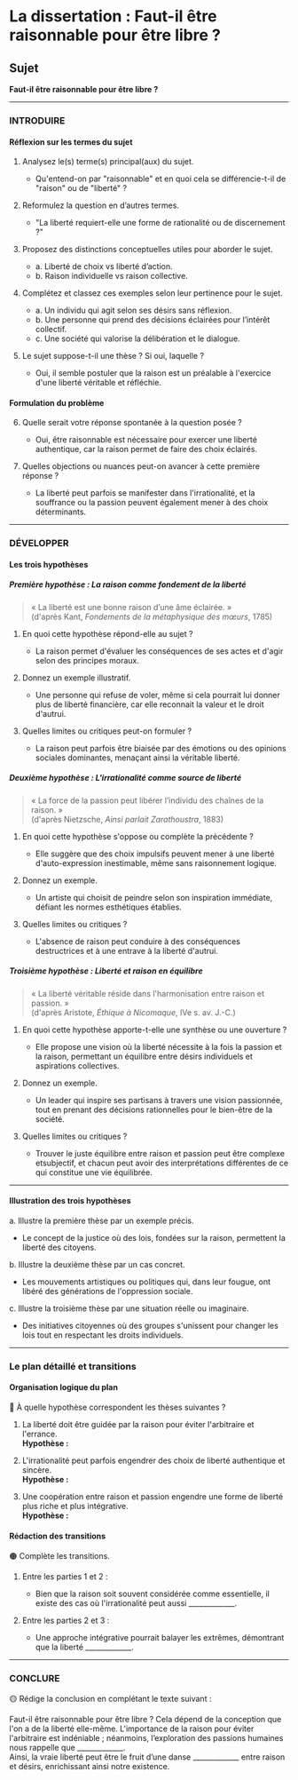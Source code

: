 # La dissertation : Faut-il être raisonnable pour être libre ?

## Sujet
**Faut-il être raisonnable pour être libre ?**

---

### INTRODUIRE

#### Réflexion sur les termes du sujet

1. Analysez le(s) terme(s) principal(aux) du sujet.  
   - Qu'entend-on par "raisonnable" et en quoi cela se différencie-t-il de "raison" ou de "liberté" ?
  
2. Reformulez la question en d’autres termes.  
   - "La liberté requiert-elle une forme de rationalité ou de discernement ?"

3. Proposez des distinctions conceptuelles utiles pour aborder le sujet.  
   - a. Liberté de choix vs liberté d’action.  
   - b. Raison individuelle vs raison collective.

4. Complétez et classez ces exemples selon leur pertinence pour le sujet.  
   - a. Un individu qui agit selon ses désirs sans réflexion.  
   - b. Une personne qui prend des décisions éclairées pour l’intérêt collectif.  
   - c. Une société qui valorise la délibération et le dialogue.

5. Le sujet suppose-t-il une thèse ? Si oui, laquelle ?  
   - Oui, il semble postuler que la raison est un préalable à l'exercice d'une liberté véritable et réfléchie.

#### Formulation du problème

6. Quelle serait votre réponse spontanée à la question posée ?  
   - Oui, être raisonnable est nécessaire pour exercer une liberté authentique, car la raison permet de faire des choix éclairés.

7. Quelles objections ou nuances peut-on avancer à cette première réponse ?  
   - La liberté peut parfois se manifester dans l'irrationalité, et la souffrance ou la passion peuvent également mener à des choix déterminants.

---

### DÉVELOPPER

#### Les trois hypothèses

##### Première hypothèse : La raison comme fondement de la liberté

> « La liberté est une bonne raison d’une âme éclairée. »  
> (d'après Kant, *Fondements de la métaphysique des mœurs*, 1785)

1. En quoi cette hypothèse répond-elle au sujet ?  
   - La raison permet d'évaluer les conséquences de ses actes et d'agir selon des principes moraux.

2. Donnez un exemple illustratif.  
   - Une personne qui refuse de voler, même si cela pourrait lui donner plus de liberté financière, car elle reconnait la valeur et le droit d'autrui.

3. Quelles limites ou critiques peut-on formuler ?  
   - La raison peut parfois être biaisée par des émotions ou des opinions sociales dominantes, menaçant ainsi la véritable liberté.

##### Deuxième hypothèse : L'irrationalité comme source de liberté

> « La force de la passion peut libérer l’individu des chaînes de la raison. »  
> (d'après Nietzsche, *Ainsi parlait Zarathoustra*, 1883)

1. En quoi cette hypothèse s'oppose ou complète la précédente ?  
   - Elle suggère que des choix impulsifs peuvent mener à une liberté d'auto-expression inestimable, même sans raisonnement logique.

2. Donnez un exemple.  
   - Un artiste qui choisit de peindre selon son inspiration immédiate, défiant les normes esthétiques établies.

3. Quelles limites ou critiques ?  
   - L'absence de raison peut conduire à des conséquences destructrices et à une entrave à la liberté d'autrui.

##### Troisième hypothèse : Liberté et raison en équilibre

> « La liberté véritable réside dans l'harmonisation entre raison et passion. »  
> (d'après Aristote, *Éthique à Nicomaque*, IVe s. av. J.-C.)

1. En quoi cette hypothèse apporte-t-elle une synthèse ou une ouverture ?  
   - Elle propose une vision où la liberté nécessite à la fois la passion et la raison, permettant un équilibre entre désirs individuels et aspirations collectives.

2. Donnez un exemple.  
   - Un leader qui inspire ses partisans à travers une vision passionnée, tout en prenant des décisions rationnelles pour le bien-être de la société.

3. Quelles limites ou critiques ?  
   - Trouver le juste équilibre entre raison et passion peut être complexe etsubjectif, et chacun peut avoir des interprétations différentes de ce qui constitue une vie équilibrée.

---

#### Illustration des trois hypothèses

a. Illustre la première thèse par un exemple précis.  
   - Le concept de la justice où des lois, fondées sur la raison, permettent la liberté des citoyens.

b. Illustre la deuxième thèse par un cas concret.  
   - Les mouvements artistiques ou politiques qui, dans leur fougue, ont libéré des générations de l'oppression sociale.

c. Illustre la troisième thèse par une situation réelle ou imaginaire.  
   - Des initiatives citoyennes où des groupes s'unissent pour changer les lois tout en respectant les droits individuels.

---

### Le plan détaillé et transitions

#### Organisation logique du plan

🔴 À quelle hypothèse correspondent les thèses suivantes ?

1. La liberté doit être guidée par la raison pour éviter l'arbitraire et l'errance.  
   **Hypothèse :**
   
2. L'irrationalité peut parfois engendrer des choix de liberté authentique et sincère.  
   **Hypothèse :**
   
3. Une coopération entre raison et passion engendre une forme de liberté plus riche et plus intégrative.  
   **Hypothèse :**

#### Rédaction des transitions

🟠 Complète les transitions.

1. Entre les parties 1 et 2 :  
    - Bien que la raison soit souvent considérée comme essentielle, il existe des cas où l'irrationalité peut aussi _____________.

2. Entre les parties 2 et 3 :  
    - Une approche intégrative pourrait balayer les extrêmes, démontrant que la liberté _____________.

---

### CONCLURE

🟡 Rédige la conclusion en complétant le texte suivant :

Faut-il être raisonnable pour être libre ? Cela dépend de la conception que l'on a de la liberté elle-même. L'importance de la raison pour éviter l'arbitraire est indéniable ; néanmoins, l’exploration des passions humaines nous rappelle que _____________.   
Ainsi, la vraie liberté peut être le fruit d’une danse _____________ entre raison et désirs, enrichissant ainsi notre existence.